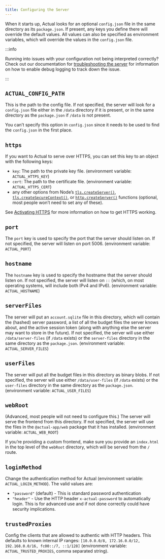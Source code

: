 ```yaml
---
title: Configuring the Server
---
```


When it starts up, Actual looks for an optional `config.json` file in the same directory as its `package.json`. If present, any keys you define there will override the default values. All values can also be specified as environment variables, which will override the values in the `config.json` file.

:::info

Running into issues with your configuration not being interpreted correctly? Check out our documentation for [troubleshooting the server](../troubleshooting/server.md) for information on how to enable debug logging to track down the issue.

:::

## `ACTUAL_CONFIG_PATH`

This is the path to the config file. If not specified, the server will look for a `config.json` file either in the `/data` directory if it is present, or in the same directory as the `package.json` if `/data` is not present.

You can’t specify this option in `config.json` since it needs to be used to find the `config.json` in the first place.

## `https`

If you want to Actual to serve over HTTPS, you can set this key to an object with the following keys:

- `key`: The path to the private key file. (environment variable: `ACTUAL_HTTPS_KEY`)
- `cert`: The path to the certificate file. (environment variable: `ACTUAL_HTTPS_CERT`)
- any other options from Node’s [`tls.createServer()`](https://nodejs.org/docs/latest-v16.x/api/tls.html#tlscreateserveroptions-secureconnectionlistener), [`tls.createSecureContext()`](https://nodejs.org/docs/latest-v16.x/api/tls.html#tlscreatesecurecontextoptions), or [`http.createServer()`](https://nodejs.org/docs/latest-v16.x/api/http.html#httpcreateserveroptions-requestlistener) functions (optional, most people won’t need to set any of these).

See [Activating HTTPS](./https.md) for more information on how to get HTTPS working.

<!-- ## `mode`

The `mode` key is not currently used by anything, as far as I can tell. It’s exposed on the `/mode` route, but that route does not appear to be called by the frontend. -->

## `port`

The `port` key is used to specify the port that the server should listen on. If not specified, the server will listen on port 5006. (environment variable: `ACTUAL_PORT`)

## `hostname`

The `hostname` key is used to specify the hostname that the server should listen on. If not specified, the server will listen on `::` (which, on most operating systems, will include both IPv4 and IPv6). (environment variable: `ACTUAL_HOSTNAME`)

## `serverFiles`

The server will put an `account.sqlite` file in this directory, which will contain the (hashed) server password, a list of all the budget files the server knows about, and the active session token (along with anything else the server may want to store in the future). If not specified, the server will use either `/data/server-files` (if `/data` exists) or the `server-files` directory in the same directory as the `package.json`. (environment variable: `ACTUAL_SERVER_FILES`)

## `userFiles`

The server will put all the budget files in this directory as binary blobs. If not specified, the server will use either `/data/user-files` (if `/data` exists) or the `user-files` directory in the same directory as the `package.json`. (environment variable: `ACTUAL_USER_FILES`)

## `webRoot`

(Advanced, most people will not need to configure this.) The server will serve the frontend from this directory. If not specified, the server will use the files in the `@actual-app/web` package that it has installed. (environment variable: `ACTUAL_WEB_ROOT`)

If you’re providing a custom frontend, make sure you provide an `index.html` in the top level of the `webRoot` directory, which will be served from the `/` route.

## `loginMethod`

Change the authentication method for Actual  (environment variable: `ACTUAL_LOGIN_METHOD`). The valid values are:
* `"password"` (default) - This is standard password authentication
* `"header"` - Use the HTTP header `x-actual-password` to automatically login. This is for advanced use and if not done correctly could have security implications.


## `trustedProxies`

Config the clients that are allowed to authentic with HTTP headers. This defaults to known internal IP ranges: `[10.0.0.0/8, 172.16.0.0/12, 192.168.0.0/16, fc00::/7, ::1/128]`  (environment variable: `ACTUAL_TRUSTED_PROXIES`, comma separated string).
